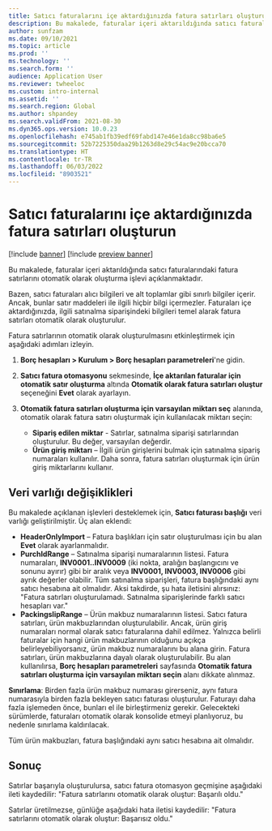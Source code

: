 ```yaml
---
title: Satıcı faturalarını içe aktardığınızda fatura satırları oluşturun
description: Bu makalede, faturalar içeri aktarıldığında satıcı faturalarındaki fatura satırlarını otomatik olarak oluşturma işlevi açıklanmaktadır.
author: sunfzam
ms.date: 09/10/2021
ms.topic: article
ms.prod: ''
ms.technology: ''
ms.search.form: ''
audience: Application User
ms.reviewer: twheeloc
ms.custom: intro-internal
ms.assetid: ''
ms.search.region: Global
ms.author: shpandey
ms.search.validFrom: 2021-08-30
ms.dyn365.ops.version: 10.0.23
ms.openlocfilehash: e745ab1fb39edf69fabd147e46e1da8cc98ba6e5
ms.sourcegitcommit: 52b7225350daa29b1263d8e29c54ac9e20bcca70
ms.translationtype: HT
ms.contentlocale: tr-TR
ms.lasthandoff: 06/03/2022
ms.locfileid: "8903521"
---
```

# <a name="generate-invoice-lines-when-you-import-vendor-invoices"></a>Satıcı faturalarını içe aktardığınızda fatura satırları oluşturun

[!include [banner](../includes/banner.md)]
[!include [preview banner](../includes/preview-banner.md)]

Bu makalede, faturalar içeri aktarıldığında satıcı faturalarındaki fatura satırlarını otomatik olarak oluşturma işlevi açıklanmaktadır.

Bazen, satıcı faturaları alıcı bilgileri ve alt toplamlar gibi sınırlı bilgiler içerir. Ancak, bunlar satır maddeleri ile ilgili hiçbir bilgi içermezler. Faturaları içe aktardığınızda, ilgili satınalma siparişindeki bilgileri temel alarak fatura satırları otomatik olarak oluşturulur.

Fatura satırlarının otomatik olarak oluşturulmasını etkinleştirmek için aşağıdaki adımları izleyin.

1.  **Borç hesapları \> Kurulum \> Borç hesapları parametreleri**'ne gidin.
2.  **Satıcı fatura otomasyonu** sekmesinde, **İçe aktarılan faturalar için otomatik satır oluşturma** altında **Otomatik olarak fatura satırları oluştur** seçeneğini **Evet** olarak ayarlayın. 
4.  **Otomatik fatura satırları oluşturma için varsayılan miktarı seç** alanında, otomatik olarak fatura satırı oluşturmak için kullanılacak miktarı seçin:

    - **Sipariş edilen miktar** - Satırlar, satınalma siparişi satırlarından oluşturulur. Bu değer, varsayılan değerdir.
    - **Ürün giriş miktarı** – İlgili ürün girişlerini bulmak için satınalma sipariş numaraları kullanılır. Daha sonra, fatura satırları oluşturmak için ürün giriş miktarlarını kullanır.

## <a name="data-entity-changes"></a>Veri varlığı değişiklikleri

Bu makalede açıklanan işlevleri desteklemek için, **Satıcı faturası başlığı** veri varlığı geliştirilmiştir. Üç alan eklendi:

- **HeaderOnlyImport** – Fatura başlıkları için satır oluşturulması için bu alan **Evet** olarak ayarlanmalıdır.
- **PurchIdRange** – Satınalma siparişi numaralarının listesi. Fatura numaraları, **INV0001..INV0009** (iki nokta, aralığın başlangıcını ve sonunu ayırır) gibi bir aralık veya **INV0001, INV0003, INV0006** gibi ayrık değerler olabilir. Tüm satınalma siparişleri, fatura başlığındaki aynı satıcı hesabına ait olmalıdır. Aksi takdirde, şu hata iletisini alırsınız: "Fatura satırları oluşturulamadı. Satınalma siparişlerinde farklı satıcı hesapları var."
- **PackingslipRange** – Ürün makbuz numaralarının listesi. Satıcı fatura satırları, ürün makbuzlarından oluşturulabilir. Ancak, ürün giriş numaraları normal olarak satıcı faturalarına dahil edilmez. Yalnızca belirli faturalar için hangi ürün makbuzlarının olduğunu açıkça belirleyebiliyorsanız, ürün makbuz numaralarını bu alana girin. Fatura satırları, ürün makbuzlarına dayalı olarak oluşturulabilir. Bu alan kullanılırsa, **Borç hesapları parametreleri** sayfasında **Otomatik fatura satırları oluşturma için varsayılan miktarı seçin** alanı dikkate alınmaz. 

**Sınırlama**: Birden fazla ürün makbuz numarası girerseniz, aynı fatura numarasıyla birden fazla bekleyen satıcı faturası oluşturulur. Faturayı daha fazla işlemeden önce, bunları el ile birleştirmeniz gerekir. Gelecekteki sürümlerde, faturaları otomatik olarak konsolide etmeyi planlıyoruz, bu nedenle sınırlama kaldırılacak.

Tüm ürün makbuzları, fatura başlığındaki aynı satıcı hesabına ait olmalıdır.

## <a name="result"></a>Sonuç

Satırlar başarıyla oluşturulursa, satıcı fatura otomasyon geçmişine aşağıdaki ileti kaydedilir: "Fatura satırlarını otomatik olarak oluştur: Başarılı oldu."

Satırlar üretilmezse, günlüğe aşağıdaki hata iletisi kaydedilir: "Fatura satırlarını otomatik olarak oluştur: Başarısız oldu."
